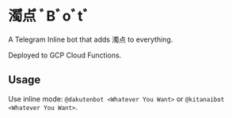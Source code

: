 # 濁゙点゙ ﾞBﾞoﾞtﾞ

A Telegram Inline bot that adds 濁点 to everything.

Deployed to GCP Cloud Functions.

## Usage

Use inline mode: `@dakutenbot <Whatever You Want>` or `@kitanaibot <Whatever You Want>`.
